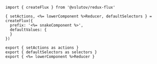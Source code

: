     import { createFlux } from '@vslutov/redux-flux'

    { setActions, <%= lowerComponent %>Reducer, defaultSelectors } = createFlux({
      prefix: '<%= snakeComponent %>',
      defaultValues: {
      }
    })

    export { setActions as actions }
    export { defaultSelectors as selectors }
    export { <%= lowerComponent %>Reducer }
